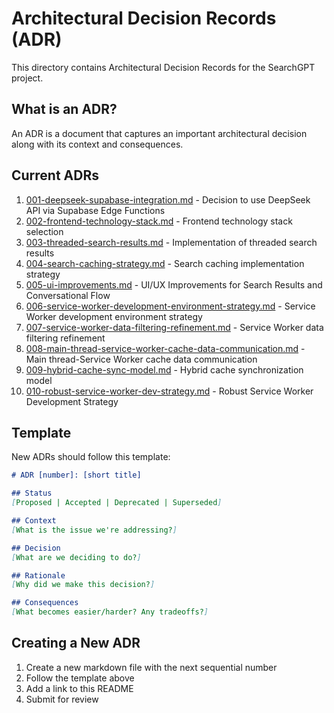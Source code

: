 # Architectural Decision Records (ADR)

This directory contains Architectural Decision Records for the SearchGPT project.

## What is an ADR?
An ADR is a document that captures an important architectural decision along with its context and consequences.

## Current ADRs

1. [001-deepseek-supabase-integration.md](001-deepseek-supabase-integration.md) - Decision to use DeepSeek API via Supabase Edge Functions
2. [002-frontend-technology-stack.md](002-frontend-technology-stack.md) - Frontend technology stack selection
3. [003-threaded-search-results.md](003-threaded-search-results.md) - Implementation of threaded search results
4. [004-search-caching-strategy.md](004-search-caching-strategy.md) - Search caching implementation strategy
5. [005-ui-improvements.md](005-ui-improvements.md) - UI/UX Improvements for Search Results and Conversational Flow
6. [006-service-worker-development-environment-strategy.md](006-service-worker-development-environment-strategy.md) - Service Worker development environment strategy
7. [007-service-worker-data-filtering-refinement.md](007-service-worker-data-filtering-refinement.md) - Service Worker data filtering refinement
8. [008-main-thread-service-worker-cache-data-communication.md](008-main-thread-service-worker-cache-data-communication.md) - Main thread-Service Worker cache data communication
9. [009-hybrid-cache-sync-model.md](009-hybrid-cache-sync-model.md) - Hybrid cache synchronization model
10. [010-robust-service-worker-dev-strategy.md](010-robust-service-worker-dev-strategy.md) - Robust Service Worker Development Strategy

## Template
New ADRs should follow this template:

```markdown
# ADR [number]: [short title]

## Status
[Proposed | Accepted | Deprecated | Superseded]

## Context
[What is the issue we're addressing?]

## Decision
[What are we deciding to do?]

## Rationale
[Why did we make this decision?]

## Consequences
[What becomes easier/harder? Any tradeoffs?]
```

## Creating a New ADR
1. Create a new markdown file with the next sequential number
2. Follow the template above
3. Add a link to this README
4. Submit for review
